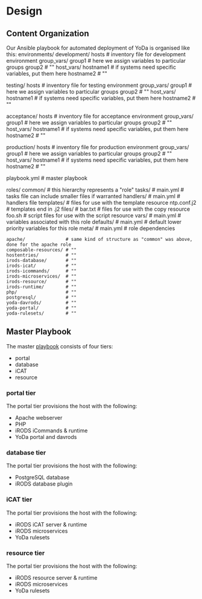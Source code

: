 Design
======

Content Organization
--------------------
Our Ansible playbook for automated deployment of YoDa is organised like this:
environments/
   development/
      hosts               # inventory file for development environment
      group_vars/
         group1           # here we assign variables to particular groups
         group2           # ""
      host_vars/
         hostname1       # if systems need specific variables, put them here
         hostname2       # ""

   testing/
      hosts               # inventory file for testing environment
      group_vars/
         group1           # here we assign variables to particular groups
         group2           # ""
      host_vars/
         hostname1       # if systems need specific variables, put them here
         hostname2       # ""

   acceptance/
      hosts               # inventory file for acceptance environment
      group_vars/
         group1           # here we assign variables to particular groups
         group2           # ""
      host_vars/
         hostname1       # if systems need specific variables, put them here
         hostname2       # ""

   production/
      hosts               # inventory file for production environment
      group_vars/
         group1           # here we assign variables to particular groups
         group2           # ""
      host_vars/
         hostname1        # if systems need specific variables, put them here
         hostname2        # ""

playbook.yml              # master playbook

roles/
    common/               # this hierarchy represents a "role"
        tasks/            #
            main.yml      # tasks file can include smaller files if warranted
        handlers/         #
            main.yml      # handlers file
        templates/        # files for use with the template resource
            ntp.conf.j2   # templates end in .j2
        files/            #
            bar.txt       #  files for use with the copy resource
            foo.sh        #  script files for use with the script resource
        vars/             #
            main.yml      #  variables associated with this role
        defaults/         #
            main.yml      #  default lower priority variables for this role
        meta/             #
            main.yml      #  role dependencies

    apache/               # same kind of structure as "common" was above, done for the apache role
    composable-resources/ # ""
    hostentries/          # ""
    irods-database/       # ""
    irods-icat/           # ""
    irods-icommands/      # ""
    irods-microservices/  # ""
    irods-resource/       # ""
    irods-runtime/        # ""
    php/                  # ""
    postgresql/           # ""
    yoda-davrods/         # ""
    yoda-portal/          # ""
    yoda-rulesets/        # ""

Master Playbook
---------------
The master [playbook](playbook.yml) consists of four tiers:
* portal
* database
* iCAT
* resource

### portal tier
The portal tier provisions the host with the following:
* Apache webserver
* PHP
* iRODS iCommands & runtime
* YoDa portal and davrods

### database tier
The portal tier provisions the host with the following:
* PostgreSQL database
* iRODS database plugin

### iCAT tier
The portal tier provisions the host with the following:
* iRODS iCAT server & runtime
* iRODS microservices
* YoDa rulesets

### resource tier
The portal tier provisions the host with the following:
* iRODS resource server & runtime
* iRODS microservices
* YoDa rulesets
